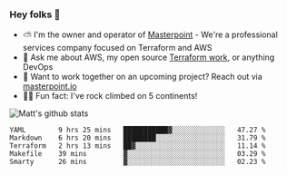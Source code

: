 

### Hey folks 👋

- ⛅️ I'm the owner and operator of [Masterpoint](https://masterpoint.io) - We're a professional services company focused on Terraform and AWS
- 💬 Ask me about AWS, my open source [Terraform work](https://github.com/masterpointio?q=terraform&type=&language=hcl), or anything DevOps
- 🔨 Want to work together on an upcoming project? Reach out via [masterpoint.io](https://masterpoint.io)
- 🧗‍♂️ Fun fact: I've rock climbed on 5 continents! 


![Matt's github stats](https://github-readme-stats.vercel.app/api?username=Gowiem&count_private=true&theme=cobalt&show_icons=true)

<!--START_SECTION:waka-->
```text
YAML        9 hrs 25 mins   ███████████▓░░░░░░░░░░░░░   47.27 % 
Markdown    6 hrs 20 mins   ████████░░░░░░░░░░░░░░░░░   31.79 % 
Terraform   2 hrs 13 mins   ██▓░░░░░░░░░░░░░░░░░░░░░░   11.14 % 
Makefile    39 mins         ▓░░░░░░░░░░░░░░░░░░░░░░░░   03.29 % 
Smarty      26 mins         ▓░░░░░░░░░░░░░░░░░░░░░░░░   02.23 % 
```
<!--END_SECTION:waka-->

